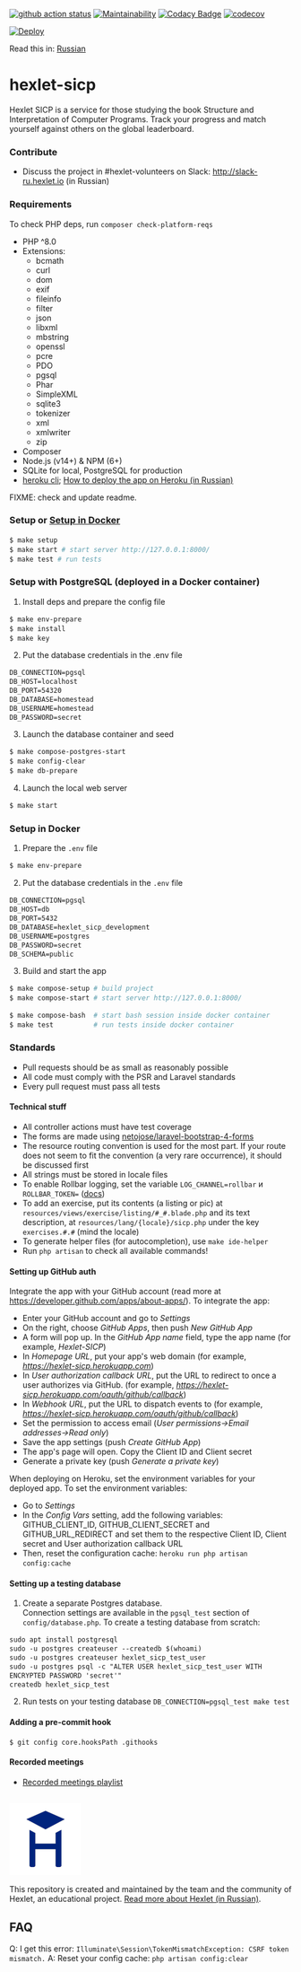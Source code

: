 [![github action status](https://github.com/Hexlet/hexlet-sicp/actions/workflows/master.yml/badge.svg)](https://github.com/Hexlet/hexlet-sicp/actions)
[![Maintainability](https://api.codeclimate.com/v1/badges/117a4957bde29b93eb7b/maintainability)](https://codeclimate.com/github/Hexlet/hexlet-sicp/maintainability)
[![Codacy Badge](https://app.codacy.com/project/badge/Grade/3cf6169da8c64d048b1a807487c9cadc)](https://www.codacy.com/manual/fey/hexlet-sicp?utm_source=github.com&amp;utm_medium=referral&amp;utm_content=fey/hexlet-sicp&amp;utm_campaign=Badge_Grade)
[![codecov](https://codecov.io/gh/Hexlet/hexlet-sicp/branch/master/graph/badge.svg)](https://codecov.io/gh/Hexlet/hexlet-sicp)

[![Deploy](https://www.herokucdn.com/deploy/button.svg)](https://heroku.com/deploy)

Read this in: [Russian](README.md)

# hexlet-sicp

Hexlet SICP is a service for those studying the book Structure and Interpretation of Computer Programs. Track your progress and match yourself against others on the global leaderboard.

### Contribute

* Discuss the project in #hexlet-volunteers on Slack: http://slack-ru.hexlet.io (in Russian)

### Requirements
To check PHP deps, run `composer check-platform-reqs`
* PHP ^8.0
* Extensions:
   - bcmath
   - curl
   - dom
   - exif
   - fileinfo
   - filter
   - json
   - libxml
   - mbstring
   - openssl
   - pcre
   - PDO
   - pgsql
   - Phar
   - SimpleXML
   - sqlite3
   - tokenizer
   - xml
   - xmlwriter
   - zip
* Composer
* Node.js (v14+) & NPM (6+)
* SQLite for local, PostgreSQL for production
* [heroku cli](https://devcenter.heroku.com/articles/heroku-cli#download-and-install); [How to deploy the app on Heroku (in Russian)](https://ru.hexlet.io/blog/posts/kak-razvernut-prilozhenie-laravel-na-heroku)

FIXME: check and update readme.

### Setup or [Setup in Docker](#setup-in-docker)

```sh
$ make setup
$ make start # start server http://127.0.0.1:8000/
$ make test # run tests
```

### Setup with PostgreSQL (deployed in a Docker container)

1. Install deps and prepare the config file
```sh
$ make env-prepare
$ make install
$ make key
```

2. Put the database credentials in the .env file

```
DB_CONNECTION=pgsql
DB_HOST=localhost
DB_PORT=54320
DB_DATABASE=homestead
DB_USERNAME=homestead
DB_PASSWORD=secret
```

3. Launch the database container and seed
```sh
$ make compose-postgres-start
$ make config-clear
$ make db-prepare
```

4. Launch the local web server
```sh
$ make start
```

### Setup in Docker

1. Prepare the `.env` file
```sh
$ make env-prepare
```

2. Put the database credentials in the `.env` file
```
DB_CONNECTION=pgsql
DB_HOST=db
DB_PORT=5432
DB_DATABASE=hexlet_sicp_development
DB_USERNAME=postgres
DB_PASSWORD=secret
DB_SCHEMA=public
```

3. Build and start the app
```sh
$ make compose-setup # build project
$ make compose-start # start server http://127.0.0.1:8000/
```
```sh
$ make compose-bash  # start bash session inside docker container
$ make test          # run tests inside docker container
```

### Standards

* Pull requests should be as small as reasonably possible
* All code must comply with the PSR and Laravel standards
* Every pull request must pass all tests

#### Technical stuff

* All controller actions must have test coverage
* The forms are made using [netojose/laravel-bootstrap-4-forms](https://github.com/netojose/laravel-bootstrap-4-forms)
* The resource routing convention is used for the most part. If your route does not seem to fit the convention (a very rare occurrence), it should be discussed first
* All strings must be stored in locale files
* To enable Rollbar logging, set the variable `LOG_CHANNEL=rollbar` и `ROLLBAR_TOKEN=` ([docs](https://docs.rollbar.com/docs/laravel))
* To add an exercise, put its contents (a listing or pic) at `resources/views/exercise/listing/#_#.blade.php` and its text description, at `resources/lang/{locale}/sicp.php` under the key `exercises.#.#` (mind the locale)
* To generate helper files (for autocompletion), use `make ide-helper`
* Run `php artisan` to check all available commands!


#### Setting up GitHub auth

Integrate the app with your GitHub account (read more at https://developer.github.com/apps/about-apps/). To integrate the app:
* Enter your GitHub account and go to _Settings_
* On the right, choose _GitHub Apps_, then push _New GitHub App_
* A form will pop up. In the _GitHub App name_ field, type the app name (for example, _Hexlet-SICP_)
* In _Homepage URL_, put your app's web domain (for example, _https://hexlet-sicp.herokuapp.com_)
* In _User authorization callback URL_, put the URL to redirect to once a user authorizes via GitHub. (for example, _https://hexlet-sicp.herokuapp.com/oauth/github/callback_)
* In _Webhook URL_, put the URL to dispatch events to (for example, _https://hexlet-sicp.herokuapp.com/oauth/github/callback_)
* Set the permission to access email (_User permissions->Email addresses->Read only_)
* Save the app settings (push _Create GitHub App_)
* The app's page will open. Copy the Client ID and Client secret
* Generate a private key (push _Generate a private key_)

When deploying on Heroku, set the environment variables for your deployed app. To set the environment variables:
* Go to _Settings_
* In the _Config Vars_ setting, add the following variables: GITHUB_CLIENT_ID, GITHUB_CLIENT_SECRET and GITHUB_URL_REDIRECT and set them to the respective Client ID, Client secret and User authorization callback URL
* Then, reset the configuration cache: ```heroku run php artisan config:cache```

#### Setting up a testing database 

1. Create a separate Postgres database.  
   Connection settings are available in the `pgsql_test` section of `config/database.php`.
   To create a testing database from scratch:
```shell
sudo apt install postgresql
sudo -u postgres createuser --createdb $(whoami)
sudo -u postgres createuser hexlet_sicp_test_user
sudo -u postgres psql -c "ALTER USER hexlet_sicp_test_user WITH ENCRYPTED PASSWORD 'secret'"
createdb hexlet_sicp_test
```
2. Run tests on your testing database `DB_CONNECTION=pgsql_test make test`

#### Adding a pre-commit hook

```shell
$ git config core.hooksPath .githooks
```

#### Recorded meetings
* [Recorded meetings playlist](https://www.youtube.com/playlist?list=PL37_xn2SVZdCJ-xgB-phFaWrp25Kc3cLk)

##
[![Hexlet Ltd. logo](https://raw.githubusercontent.com/Hexlet/assets/master/images/hexlet_logo128.png)](https://ru.hexlet.io/pages/about?utm_source=github&utm_medium=link&utm_campaign=exercises-javascript)

This repository is created and maintained by the team and the community of Hexlet, an educational project. [Read more about Hexlet (in Russian)](https://ru.hexlet.io/pages/about?utm_source=github&utm_medium=link&utm_campaign=exercises-javascript).

## FAQ
Q: I get this error: `Illuminate\Session\TokenMismatchException: CSRF token mismatch.`
A: Reset your config cache: `php artisan config:clear`

